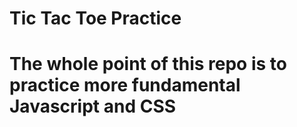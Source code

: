 <h1>Tic Tac Toe Practice<h1>

<p>The whole point of this repo is to practice more fundamental Javascript and CSS</p>
